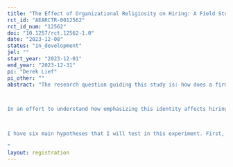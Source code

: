 ```yaml
---
title: "The Effect of Organizational Religiosity on Hiring: A Field Study"
rct_id: "AEARCTR-0012562"
rct_id_num: "12562"
doi: "10.1257/rct.12562-1.0"
date: "2023-12-08"
status: "in_development"
jel: ""
start_year: "2023-12-01"
end_year: "2023-12-31"
pi: "Derek Lief"
pi_other: ""
abstract: "The research question guiding this study is: how does a firm that emphasizes its religious identity in a job ad affect hiring in terms of number of applicants and the composition of those applicants. In an effort to answer this question, I conduct a field experiment in which I partner with a law firm (Simms Showers LLP) that explicitly identifies as religious. In particular, Simms Showers’ stated mission is to “integrate [their] faith into the practice of law and serve [their] clients with excellence.” I note that this firm does not emphasize its religious identity on its website and other public-facing communications. 

In an effort to understand how emphasizing this identity affects hiring, I partnered with Simms’ Leesburg, Virginia office (its main office) that is looking to hire a paralegal. To answer my research question, I will first locate 1,000 candidates from ZipRecruiter in the greater Leesburg area who: 1) have relevant experience and 2) are searching for a new position. I will then purchase access to their details, including their resume and contact information. With this information, I will randomly assign one of two recruiting emails to these candidates – one in which I emphasize the religious identity of Simms Showers LLP and one in which I do not. 

I have six main hypotheses that I will test in this experiment. First, I hypothesize that among the general population, Simms’ emphasizing its religious identity in recruiting emails will not lead to a greater number of applicants relative to those emails in which it does not emphasize its religious identity. Second, I hypothesize that when I interact individual religiosity of the candidates with the treatment, this will yield a greater number of candidates for Simms. In other words, more religious individuals are more likely to apply in the religious condition. I note that I will proxy for individual religiosity by the zip code provided on candidates’ resumes. I tie that to county level religious adherence as provided by the United States Religious Census. Third, I hypothesize that higher quality applicants will apply in the religious condition. Fourth, I hypothesize that women are more likely to apply in the religious condition, whether I or not I control for individual religiosity. Fifth, I hypothesize that non-whites are more likely to apply in the religious condition, whether or not I control for individual religiosity. Finally, I hypothesize that those individuals who apply to the religious condition are more pro-social than those that apply to the control condition.
"
layout: registration
---
```


